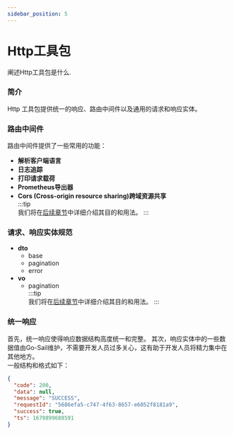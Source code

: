 ```yaml
---
sidebar_position: 5
---
```


# Http工具包 
阐述Http工具包是什么.  

### 简介  
Http 工具包提供统一的响应、路由中间件以及通用的请求和响应实体。  

### 路由中间件  
路由中间件提供了一些常用的功能：  
- **解析客户端语言**  
- **日志追踪**  
- **打印请求载荷**  
- **Prometheus导出器**  
- **Cors (Cross-origin resource sharing)跨域资源共享**  
:::tip   
我们将在[后续章节](../examples/http.md)中详细介绍其目的和用法。
:::  

### 请求、响应实体规范  
- **dto**
    - base
    - pagination  
    - error
- **vo**  
    - pagination  
:::tip   
我们将在[后续章节](../examples/http.md)中详细介绍其目的和用法。
:::  
### 统一响应  
首先，统一响应使得响应数据结构高度统一和完整。 其次，响应实体中的一些数据值由Go-Sail维护，不需要开发人员过多关心，这有助于开发人员将精力集中在其他地方。  
一般结构和格式如下：  
```json showLineNumbers 
{
  "code": 200,
  "data": null,
  "message": "SUCCESS",
  "requestId": "5686efa5-c747-4f63-8657-e6052f8181a9",
  "success": true,
  "ts": 1670899688591
}
```  